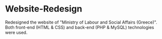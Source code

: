 # Website-Redesign
Redesigned the website of "Ministry of Labour and Social Affairs (Greece)". Both front-end (HTML &amp; CSS) and back-end (PHP &amp; MySQL) technologies were used.
